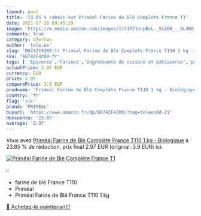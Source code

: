 ```yaml
---
layout: post
title: '23.85 % rabais sur Priméal Farine de Blé Complète France T1'
date: 2021-07-16 09:45:20
image: 'https://m.media-amazon.com/images/I/41PJ1nnpBxL._SL500_._SL400_.jpg'
comments: true
category: ofertas
author: 'tole.es'
slug: 'B074ZF42K8-fr Priméal Farine de Blé Complète France T110 1 kg - Biologique'
sku: 'B074ZF42K8-fr'
tags: [ 'Epicerie','Farines','Ingrédients de cuisine et pâtisserie','priméal','Épicerie', ]
actualPrice: 2.97 EUR
currency: EUR
price: 2.97
comparePrice: 3.9 EUR
prodname: 'Priméal Farine de Blé Complète France T110 1 kg - Biologique'
country: 'fr'
flag: '🇫🇷'
brand: 'PRIMÉAL'
buyurl: 'https://www.amazon.fr/dp/B074ZF42K8/?tag=tolees0d-21'
descuento: '23.85'
average: '2.97'
---
```


Vous avez [Priméal Farine de Blé Complète France T110 1 kg - Biologique](https://www.amazon.fr/dp/B074ZF42K8/?tag=tolees0d-21)  à  23.85 % de réduction, prix final  2.97 EUR (original: 3.9 EUR) ici:

[![Priméal Farine de Blé Complète France T1](https://m.media-amazon.com/images/I/41PJ1nnpBxL._SL500_._SL400_.jpg)](https://www.amazon.fr/dp/B074ZF42K8/?tag=tolees0d-21)

ℹ️:

- farine de blé France T110
- Priméal
- Priméal Farine de Blé France T110 1 kg

[🛒 Achetez-le maintenant!!](https://www.amazon.fr/dp/B074ZF42K8/?tag=tolees0d-21)
